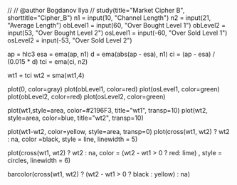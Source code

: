 //
// @author Bogdanov Ilya
//
study(title="Market Cipher B", shorttitle="Cipher_B")
n1 = input(10, "Channel Length")
n2 = input(21, "Average Length")
obLevel1 = input(60, "Over Bought Level 1")
obLevel2 = input(53, "Over Bought Level 2")
osLevel1 = input(-60, "Over Sold Level 1")
osLevel2 = input(-53, "Over Sold Level 2")
 
ap = hlc3 
esa = ema(ap, n1)
d = ema(abs(ap - esa), n1)
ci = (ap - esa) / (0.015 * d)
tci = ema(ci, n2)
 
wt1 = tci
wt2 = sma(wt1,4)

plot(0, color=gray)
plot(obLevel1, color=red)
plot(osLevel1, color=green)
plot(obLevel2, color=red)
plot(osLevel2, color=green)

plot(wt1,style=area, color=#2196F3, title="wt1",  transp=10)
plot(wt2, style=area, color=blue, title="wt2", transp=10)

plot(wt1-wt2, color=yellow, style=area, transp=0)
plot(cross(wt1, wt2) ? wt2 : na, color =black, style = line, linewidth = 5)

plot(cross(wt1, wt2) ? wt2 : na, color = (wt2 - wt1 > 0 ? red: lime) , style = circles, linewidth = 6)

barcolor(cross(wt1, wt2) ? (wt2 - wt1 > 0 ? black : yellow) : na)
